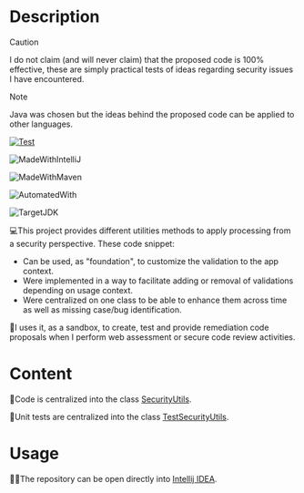 # Description

> [!CAUTION]
> I do not claim (and will never claim) that the proposed code is 100% effective, these are simply practical tests of ideas regarding security issues I have encountered.

> [!NOTE]
> Java was chosen but the ideas behind the proposed code can be applied to other languages.

[![Test](https://github.com/righettod/code-snippets-security-utils/actions/workflows/test.yml/badge.svg?branch=main)](https://github.com/righettod/code-snippets-security-utils/actions/workflows/test.yml)

![MadeWithIntelliJ](https://img.shields.io/static/v1?label=Made%20with&message=Intellij%20IDEA%20Community%20Edition&color=000000&?style=for-the-badge&logo=intellijidea)

![MadeWithMaven](https://img.shields.io/static/v1?label=Made%20with&message=Maven&color=C71A36&?style=for-the-badge&logo=apachemaven)

![AutomatedWith](https://img.shields.io/static/v1?label=Automated%20with&message=GitHub%20Actions&color=blue&?style=for-the-badge&logo=github)

![TargetJDK](https://img.shields.io/static/v1?label=Tested%20with&message=Java%20OpenJDK%2021&color=00AA13&?style=for-the-badge&logo=openjdk)

💻This project provides different utilities methods to apply processing from a security perspective. These code snippet:

* Can be used, as "foundation", to customize the validation to the app context.
* Were implemented in a way to facilitate adding or removal of validations depending on usage context.
* Were centralized on one class to be able to enhance them across time as well as missing case/bug identification.

🔬I uses it, as a sandbox, to create, test and provide remediation code proposals when I perform web assessment or secure code review activities.

# Content

📝Code is centralized into the class [SecurityUtils](src/main/java/eu/righettod/SecurityUtils.java).

🧪Unit tests are centralized into the
class [TestSecurityUtils](src/test/java/eu/righettod/TestSecurityUtils.java).

# Usage

👨‍💻The repository can be open directly into [Intellij IDEA](https://www.jetbrains.com/idea/download).



